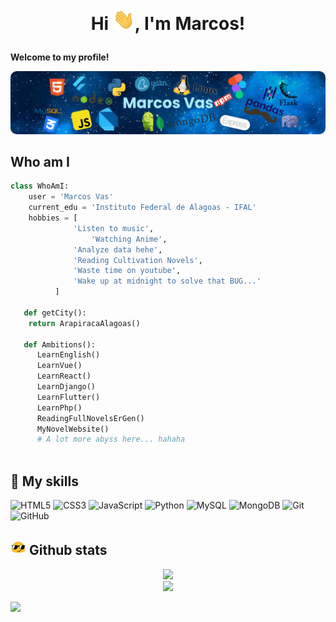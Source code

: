 # <p align="center">Hi <img src="gifs/hi.gif" width="35px">, I'm Marcos!</p>

**Welcome to my profile!**

<img style="border-radius:10px" src="imgs/header.png"/> 

## Who am I

```py
class WhoAmI:
	user = 'Marcos Vas'
   	current_edu = 'Instituto Federal de Alagoas - IFAL'
   	hobbies = [
		      'Listen to music',
	       	      'Watching Anime',
		      'Analyze data hehe',
		      'Reading Cultivation Novels',
		      'Waste time on youtube',
		      'Wake up at midnight to solve that BUG...'
   		  ]
   
   def getCity():
   	return ArapiracaAlagoas()
   
   def Ambitions():
      LearnEnglish()
      LearnVue()
      LearnReact()
      LearnDjango()
      LearnFlutter()
      LearnPhp()
      ReadingFullNovelsErGen()
      MyNovelWebsite()
      # A lot more abyss here... hahaha
   
```

## 💽 My skills
![HTML5](https://img.shields.io/badge/html5%20-%23E34F26.svg?&style=for-the-badge&logo=html5&logoColor=white)
![CSS3](https://img.shields.io/badge/css3%20-%231572B6.svg?&style=for-the-badge&logo=css3&logoColor=white)
![JavaScript](https://img.shields.io/badge/javascript%20-%23323330.svg?&style=for-the-badge&logo=javascript&logoColor=%23F7DF1E)
![Python](https://img.shields.io/badge/python-%230095D5.svg?&style=for-the-badge&logo=python&logoColor=white)
![MySQL](https://img.shields.io/badge/mysql-%2300f.svg?&style=for-the-badge&logo=mysql&logoColor=white)
![MongoDB](https://img.shields.io/badge/MongoDB-%234ea94b.svg?&style=for-the-badge&logo=mongodb&logoColor=white)
![Git](https://img.shields.io/badge/git%20-%23F05033.svg?&style=for-the-badge&logo=git&logoColor=white)
![GitHub](https://img.shields.io/badge/github%20-%23121011.svg?&style=for-the-badge&logo=github&logoColor=white)

## <img src="gifs/haha.gif" width="25px"> Github stats
<p align="center">
    <img
       width="500"
      src="https://github-readme-stats.vercel.app/api?username=marcos-inja&count_private=true&show_icons=true&custom_title=Github&theme=algolia&layout=compact&border_radius=8"
    />
    <br>
    <img width="500" src="https://github-readme-stats.vercel.app/api/top-langs/?username=marcos-inja&theme=algolia&layout=compact&custom_title=Most%20Used&border_radius=8"/>
</p>

![](https://komarev.com/ghpvc/?username=marcos-inja&color=blue&style=flat)
<!---
marcos-inja/marcos-inja is a ✨ special ✨ repository because its `README.md` (this file) appears on your GitHub profile.
You can click the Preview link to take a look at your changes.
--->

